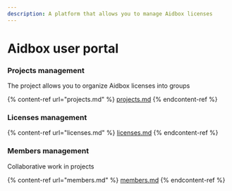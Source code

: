 ```yaml
---
description: A platform that allows you to manage Aidbox licenses
---
```


# Aidbox user portal

### Projects management

The project allows you to organize Aidbox licenses into groups

{% content-ref url="projects.md" %}
[projects.md](projects.md)
{% endcontent-ref %}

### Licenses management

{% content-ref url="licenses.md" %}
[licenses.md](licenses.md)
{% endcontent-ref %}

### Members management

Collaborative work in projects

{% content-ref url="members.md" %}
[members.md](members.md)
{% endcontent-ref %}
